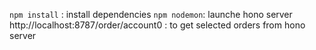 `npm install` : install dependencies
`npm nodemon`: launche hono server
http://localhost:8787/order/account0 : to get selected orders from hono server
